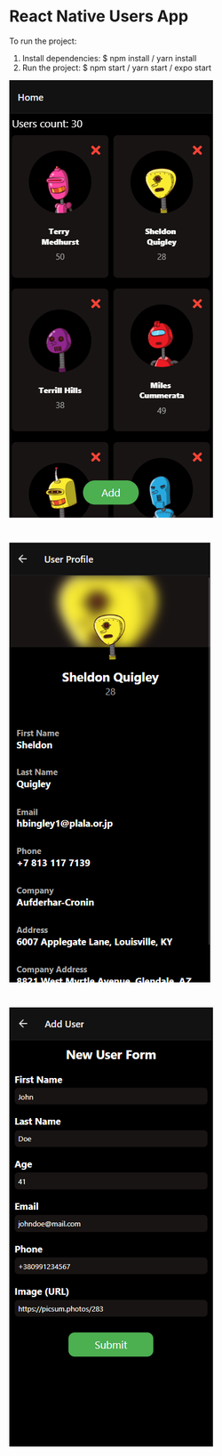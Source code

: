 <h1 text-align="center" > React Native Users App </h1>

To run the project:

1. Install dependencies:
   $ npm install / yarn install
2. Run the project:
   $ npm start / yarn start / expo start
<p> <img align="center" src="./src/assets/images//screenshot1.png?raw=true&style=centerme" /> </p>
<br>

<p> <img align="center" src="./src//assets//images/screenshot2.png?raw=true&style=centerme" /> </p>
<br>

<p> <img align="center" src="./src//assets//images/screenshot3.png?raw=true&style=centerme" /> </p>

